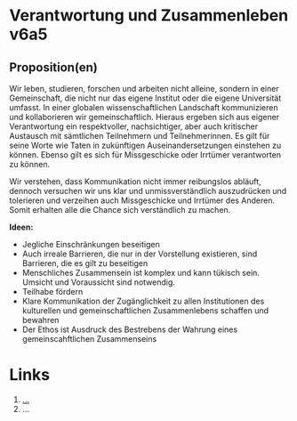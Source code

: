 ﻿<!---
   NAME - The NAME of this project is:
ethos

  FILE - The FILENAME of the current file is:
/v6a5.md

  CREATION - This project was CREATED on:
2017-01-28-16:15:00 UTC

  MODIFICATION - This project was last MODIFIED on:
2017-01-28-16:15:00 UTC

  VERSION - The current VERSION of this project is:
<git-commit-hash>-2017-01-28-16:15:00 UTC

  CREATOR(S) - This project was CREATED by:
Michael Czechowski, Martin Maga

  CONTACT - You can CONTACT the creator(s) or developer(s) of this project at:
E-Mail: mail@martinmaga.de

  COPYRIGHT - The COPYRIGHT holder of this project is:
COPYRIGHT (c) 2016 Martin Maga

  LICENSE - This project is LICENSED under the following license:
Martin Maga 2016 CC BY-SA 4.0 https://creativecommons.org

  SUBFILE – This is a SUBFILE! For more INFORMATION on this project go to:
/README.md
--->

# Verantwortung und Zusammenleben v6a5

## Proposition(en)
Wir leben, studieren, forschen und arbeiten nicht alleine, sondern in einer Gemeinschaft, die nicht nur das eigene Institut oder die eigene Universität umfasst. In einer globalen wissenschaftlichen Landschaft kommunizieren und kollaborieren wir gemeinschaftlich. Hieraus ergeben sich aus eigener Verantwortung ein respektvoller, nachsichtiger, aber auch kritischer Austausch mit sämtlichen Teilnehmern und Teilnehmerinnen. Es gilt für seine Worte wie Taten in zukünftigen Auseinandersetzungen einstehen zu können. Ebenso gilt es sich für Missgeschicke oder Irrtümer verantworten zu können.

Wir verstehen, dass Kommunikation nicht immer reibungslos abläuft, dennoch versuchen wir uns klar und unmissverständlich auszudrücken und tolerieren und verzeihen auch Missgeschicke und Irrtümer des Anderen. Somit erhalten alle die Chance sich verständlich zu machen.

__Ideen:__
- Jegliche Einschränkungen beseitigen
- Auch irreale Barrieren, die nur in der Vorstellung existieren, sind Barrieren, die es gilt zu beseitigen
- Menschliches Zusammensein ist komplex und kann tükisch sein. Umsicht und Voraussicht sind notwendig.
- Teilhabe fördern
- Klare Kommunikation der Zugänglichkeit zu allen Institutionen des kulturellen und gemeinschaftlichen Zusammenlebens schaffen und bewahren
- Der Ethos ist Ausdruck des Bestrebens der Wahrung eines gemeinscahftlichen Zusammenseins

# Links
  1. […](…)
  2. …
